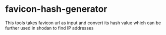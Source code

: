 # favicon-hash-generator
This tools takes favicon url as input and convert its hash value which can be further used in shodan to find IP addresses
